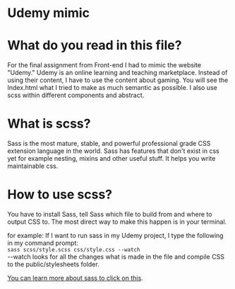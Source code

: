 # Udemy mimic

# What do you read in this file?
For the final assignment from Front-end I had to mimic the website "Udemy." Udemy is an online learning and teaching marketplace. Instead of using their content, I have to use the content about gaming.
You will see the Index.html what I tried to make as much semantic as possible.
I also use scss within different components and abstract.

# What is scss?
Sass is the most mature, stable, and powerful professional grade CSS extension language in the world.
Sass has features that don't exist in css yet for example nesting, mixins and other useful stuff. It helps you write maintainable css.

# How to use scss?
You have to install Sass, tell Sass which file to build from and where to output CSS to. The most direct way to make this happen is in your terminal. 

for example:
If I want to run sass in my Udemy project, I type the following in my command prompt:<br>
```sass scss/style.scss css/style.css --watch```<br>
--watch looks for all the changes what is made in the file and compile CSS to the public/stylesheets folder.

[You can learn more about sass to click on this](https://sass-lang.com/).
